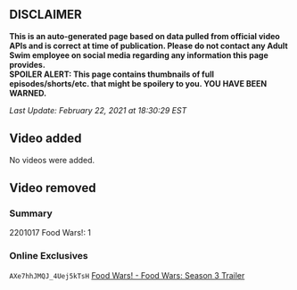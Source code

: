 ## DISCLAIMER
**This is an auto-generated page based on data pulled from official video APIs and is correct at time of publication. Please do not contact any Adult Swim employee on social media regarding any information this page provides.**  
**SPOILER ALERT: This page contains thumbnails of full episodes/shorts/etc. that might be spoilery to you. YOU HAVE BEEN WARNED.**  

_Last Update: February 22, 2021 at 18:30:29 EST_
## Video added
No videos were added.  
## Video removed
### Summary
2201017 Food Wars!: 1  
### Online Exclusives
`AXe7hhJMQJ_4Uej5kTsH` [Food Wars! - Food Wars: Season 3 Trailer](https://www.adultswim.com/videos/food-wars/food-wars-season-3-trailer)  
